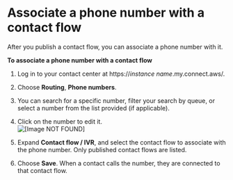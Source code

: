 # Associate a phone number with a contact flow<a name="associate-phone-number"></a>

After you publish a contact flow, you can associate a phone number with it\.

**To associate a phone number with a contact flow**

1. Log in to your contact center at https://*instance name*\.my\.connect\.aws/\.

1. Choose **Routing**, **Phone numbers**\.

1. You can search for a specific number, filter your search by queue, or select a number from the list provided \(if applicable\)\.

1. Click on the number to edit it\.   
![\[Image NOT FOUND\]](http://docs.aws.amazon.com/connect/latest/adminguide/images/click-on-phone-number.png)

1. Expand **Contact flow / IVR**, and select the contact flow to associate with the phone number\. Only published contact flows are listed\. 

1. Choose **Save**\. When a contact calls the number, they are connected to that contact flow\.